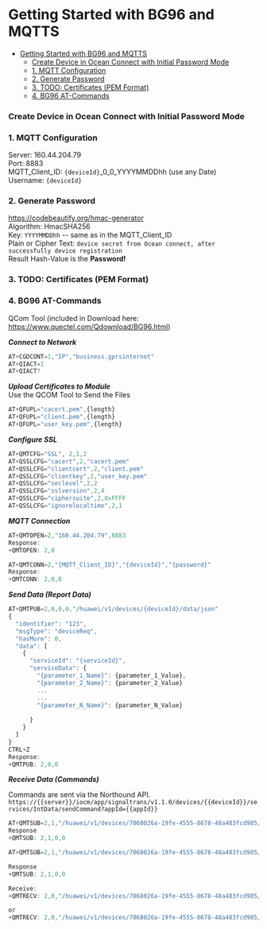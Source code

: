 
# Getting Started with BG96 and MQTTS

- [Getting Started with BG96 and MQTTS](#getting-started-with-bg96-and-mqtts)
    - [Create Device in Ocean Connect with Initial Password Mode](#create-device-in-ocean-connect-with-initial-password-mode)
    - [1. MQTT Configuration](#1-mqtt-configuration)
    - [2. Generate Password](#2-generate-password)
    - [3. TODO: Certificates (PEM Format)](#3-todo-certificates-pem-format)
    - [4. BG96 AT-Commands](#4-bg96-at-commands)

### Create Device in Ocean Connect with Initial Password Mode

### 1. MQTT Configuration
Server: 160.44.204.79   
Port: 8883  
MQTT_Client_ID: `{deviceId}`_0_0_YYYYMMDDhh  (use any Date)  
Username: `{deviceId}` 

### 2. Generate Password   
   https://codebeautify.org/hmac-generator  
   Algorithm: HmacSHA256  
   Key: `YYYYMMDDhh` -- same as in the MQTT_Client_ID  
   Plain or Cipher Text: `device secret from Ocean connect, after successfully device registration`   
   Result Hash-Value is the **Password!**

### 3. TODO: Certificates (PEM Format)  

### 4. BG96 AT-Commands
QCom Tool (included in Download here: https://www.quectel.com/Qdownload/BG96.html)

***Connect to Network***
```javascript
AT+CGDCONT=1,"IP","business.gprsinternet"
AT+QIACT=1
AT+QIACT?
```

***Upload Certificates to Module***  
Use the QCOM Tool to Send the Files
```javascript
AT+QFUPL="cacert.pem",{length}
AT+QFUPL="client.pem",{length}
AT+QFUPL="user_key.pem",{length}
```

***Configure SSL***
```javascript
AT+QMTCFG="SSL", 2,1,2
AT+QSSLCFG="cacert",2,"cacert.pem"
AT+QSSLCFG="clientcert",2,"client.pem"
AT+QSSLCFG="clientkey",2,"user_key.pem"
AT+QSSLCFG="seclevel",2,2
AT+QSSLCFG="sslversion",2,4
AT+QSSLCFG="ciphersuite",2,0xFFFF
AT+QSSLCFG="ignorelocaltime",2,1
```

***MQTT Connection***
```javascript
AT+QMTOPEN=2,"160.44.204.79",8883
Response:
+QMTOPEN: 2,0

AT+QMTCONN=2,"{MQTT_Client_ID}","{deviceId}","{password}"
Response:
+QMTCONN: 2,0,0

```

***Send Data (Report Data)***  
```javascript
AT+QMTPUB=2,0,0,0,"/huawei/v1/devices/{deviceId}/data/json"
{
  "identifier": "123",
  "msgType": "deviceReq",
  "hasMore": 0,
  "data": [
    {
      "serviceId": "{serviceId}",
      "serviceData": {
        "{parameter_1_Name}": {parameter_1_Value},
        "{parameter_2_Name}": {parameter_2_Value}
        ...
        ...
        "{parameter_N_Name}": {parameter_N_Value}
        
      }
    }
  ]
}
CTRL+Z
Response:
+QMTPUB: 2,0,0
```

***Receive Data (Commands)***

Commands are sent via the Northound API.
`https://{{server}}/iocm/app/signaltrans/v1.1.0/devices/{{deviceId}}/services/IntData/sendCommand?appId={{appId}}`

```javascript 
AT+QMTSUB=2,1,"/huawei/v1/devices/7068026a-19fe-4555-8678-48a483fcd985/command/json",0 
Response
+QMTSUB: 2,1,0,0

AT+QMTSUB=2,1,"/huawei/v1/devices/7068026a-19fe-4555-8678-48a483fcd985/command/binary",0 

Response
+QMTSUB: 2,1,0,0

Receive:
+QMTRECV: 2,0,"/huawei/v1/devices/7068026a-19fe-4555-8678-48a483fcd985/command/binary","{BinaryData}"

or
+QMTRECV: 2,0,"/huawei/v1/devices/7068026a-19fe-4555-8678-48a483fcd985/command/json","{JsonData}"

```


